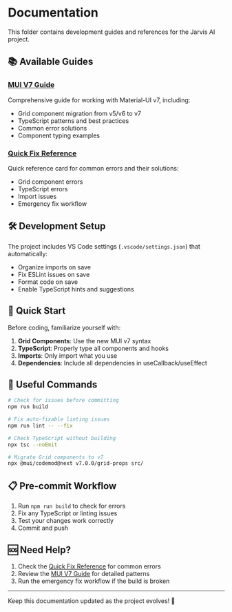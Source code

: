 # Documentation

This folder contains development guides and references for the Jarvis AI project.

## 📚 Available Guides

### [MUI V7 Guide](./MUI_V7_GUIDE.md)
Comprehensive guide for working with Material-UI v7, including:
- Grid component migration from v5/v6 to v7
- TypeScript patterns and best practices
- Common error solutions
- Component typing examples

### [Quick Fix Reference](./QUICK_FIX_REFERENCE.md)
Quick reference card for common errors and their solutions:
- Grid component errors
- TypeScript errors
- Import issues
- Emergency fix workflow

## 🛠️ Development Setup

The project includes VS Code settings (`.vscode/settings.json`) that automatically:
- Organize imports on save
- Fix ESLint issues on save
- Format code on save
- Enable TypeScript hints and suggestions

## 🚀 Quick Start

Before coding, familiarize yourself with:

1. **Grid Components**: Use the new MUI v7 syntax
2. **TypeScript**: Properly type all components and hooks
3. **Imports**: Only import what you use
4. **Dependencies**: Include all dependencies in useCallback/useEffect

## 🔧 Useful Commands

```bash
# Check for issues before committing
npm run build

# Fix auto-fixable linting issues
npm run lint -- --fix

# Check TypeScript without building
npx tsc --noEmit

# Migrate Grid components to v7
npx @mui/codemod@next v7.0.0/grid-props src/
```

## 📋 Pre-commit Workflow

1. Run `npm run build` to check for errors
2. Fix any TypeScript or linting issues
3. Test your changes work correctly
4. Commit and push

## 🆘 Need Help?

1. Check the [Quick Fix Reference](./QUICK_FIX_REFERENCE.md) for common errors
2. Review the [MUI V7 Guide](./MUI_V7_GUIDE.md) for detailed patterns
3. Run the emergency fix workflow if the build is broken

---

Keep this documentation updated as the project evolves! 📖
